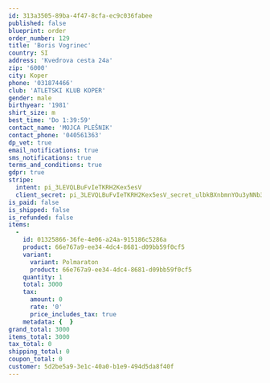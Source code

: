 ```yaml
---
id: 313a3505-89ba-4f47-8cfa-ec9c036fabee
published: false
blueprint: order
order_number: 129
title: 'Boris Vogrinec'
country: SI
address: 'Kvedrova cesta 24a'
zip: '6000'
city: Koper
phone: '031874466'
club: 'ATLETSKI KLUB KOPER'
gender: male
birthyear: '1981'
shirt_size: m
best_time: 'Do 1:39:59'
contact_name: 'MOJCA PLEŠNIK'
contact_phone: '040561363'
dp_vet: true
email_notifications: true
sms_notifications: true
terms_and_conditions: true
gdpr: true
stripe:
  intent: pi_3LEVQLBuFvIeTKRH2Kex5esV
  client_secret: pi_3LEVQLBuFvIeTKRH2Kex5esV_secret_ulbkBXnbmnYOu3yNNb3Vocsvy
is_paid: false
is_shipped: false
is_refunded: false
items:
  -
    id: 01325866-36fe-4e06-a24a-915186c5286a
    product: 66e767a9-ee34-4dc4-8681-d09bb59f0cf5
    variant:
      variant: Polmaraton
      product: 66e767a9-ee34-4dc4-8681-d09bb59f0cf5
    quantity: 1
    total: 3000
    tax:
      amount: 0
      rate: '0'
      price_includes_tax: true
    metadata: {  }
grand_total: 3000
items_total: 3000
tax_total: 0
shipping_total: 0
coupon_total: 0
customer: 5d2be5a9-3e1c-40a0-b1e9-494d5da8f40f
---
```

